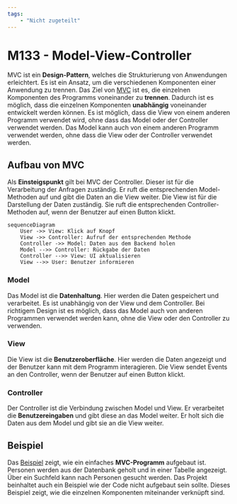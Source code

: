 ```yaml
---
tags:
    - "Nicht zugeteilt"
---
```


# M133 - Model-View-Controller

MVC ist ein **Design-Pattern**, welches die Strukturierung von Anwendungen erleichtert. Es ist ein Ansatz, um die verschiedenen Komponenten einer Anwendung zu trennen. Das Ziel von [MVC](https://www.php-einfach.de/experte/objektorientierte-programmierung-oop/php-design-patterns/model-view-controller-in-php/) ist es, die einzelnen Komponenten des Programms voneinander zu **trennen**. Dadurch ist es möglich, dass die einzelnen Komponenten **unabhängig** voneinander entwickelt werden können. Es ist möglich, dass die View von einem anderen Programm verwendet wird, ohne dass das Model oder der Controller verwendet werden. Das Model kann auch von einem anderen Programm verwendet werden, ohne dass die View oder der Controller verwendet werden.

## Aufbau von MVC

Als **Einsteigspunkt** gilt bei MVC der Controller. Dieser ist für die Verarbeitung der Anfragen zuständig. Er ruft die entsprechenden Model-Methoden auf und gibt die Daten an die View weiter. Die View ist für die Darstellung der Daten zuständig. Sie ruft die entsprechenden Controller-Methoden auf, wenn der Benutzer auf einen Button klickt.

```mermaid
sequenceDiagram
    User ->> View: Klick auf Knopf
    View ->> Controller: Aufruf der entsprechenden Methode
    Controller ->> Model: Daten aus dem Backend holen
    Model -->> Controller: Rückgabe der Daten
    Controller -->> View: UI aktualisieren
    View -->> User: Benutzer informieren
```

### Model

Das Model ist die **Datenhaltung**. Hier werden die Daten gespeichert und verarbeitet. Es ist unabhängig von der View und dem Controller. Bei richtigem Design ist es möglich, dass das Model auch von anderen Programmen verwendet werden kann, ohne die View oder den Controller zu verwenden.

### View

Die View ist die **Benutzeroberfläche**. Hier werden die Daten angezeigt und der Benutzer kann mit dem Programm interagieren. Die View sendet Events an den Controller, wenn der Benutzer auf einen Button klickt.

### Controller

Der Controller ist die Verbindung zwischen Model und View. Er verarbeitet die **Benutzereingaben** und gibt diese an das Model weiter. Er holt sich die Daten aus dem Model und gibt sie an die View weiter.

## Beispiel

Das [Beispiel](https://github.com/bztfinformatik/lernportfolio-21r8390-php/tree/main/Aufgaben/004_MVC-Example) zeigt, wie ein einfaches **MVC-Programm** aufgebaut ist. Personen werden aus der Datenbank geholt und in einer Tabelle angezeigt. Über ein Suchfeld kann nach Personen gesucht werden. Das Projekt beinhaltet auch ein Beispiel wie der Code nicht aufgebaut sein sollte. Dieses Beispiel zeigt, wie die einzelnen Komponenten miteinander verknüpft sind.
